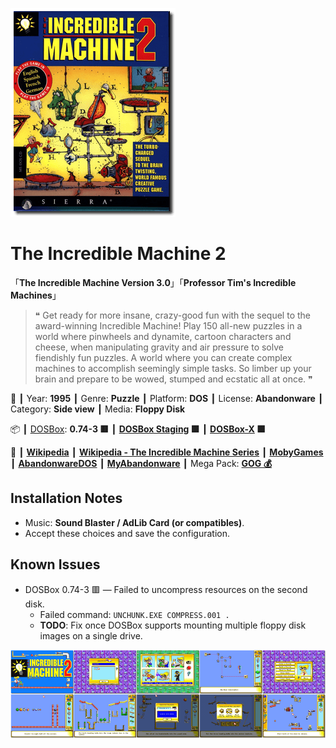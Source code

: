 ![](Thumbnail.png "application-thumbnail")

# The Incredible Machine 2

「**The Incredible Machine Version 3.0**」「**Professor Tim's Incredible Machines**」

> ❝ Get ready for more insane, crazy-good fun with the sequel to the award-winning Incredible Machine! Play 150 all-new puzzles in a world where pinwheels and dynamite, cartoon characters and cheese, when manipulating gravity and air pressure to solve fiendishly fun puzzles. A world where you can create complex machines to accomplish seemingly simple tasks. So limber up your brain and prepare to be wowed, stumped and ecstatic all at once. ❞
>

📌 ┃ Year: **1995** ┃ Genre: **Puzzle** ┃ Platform: **DOS** ┃ License: **Abandonware** ┃ Category: **Side view** ┃ Media: **Floppy Disk** 

📦 ┃ [DOSBox](https://www.dosbox.com/): **0.74-3 🟥** ┃ **[DOSBox Staging](https://dosbox-staging.github.io/) 🟩** ┃ **[DOSBox-X](https://dosbox-x.com/) 🟩** 

📎 ┃ **[Wikipedia](https://en.wikipedia.org/wiki/The_Incredible_Machine_2)** ┃ **[Wikipedia - The Incredible Machine Series](https://en.wikipedia.org/wiki/The_Incredible_Machine)** ┃ **[MobyGames](https://www.mobygames.com/game/1605/the-incredible-machine-2/)** ┃ **[AbandonwareDOS](https://www.abandonwaredos.com/abandonware-game.php?abandonware=The+Incredible+Machine+2&gid=1906)** ┃ **[MyAbandonware](https://www.myabandonware.com/game/the-incredible-machine-2-1n2)** ┃ Mega Pack: **[GOG 💰](https://www.gog.com/en/game/the_incredible_machine_mega_pack)** 

## Installation Notes
- Music: **Sound Blaster / AdLib Card (or compatibles)**.
- Accept these choices and save the configuration.

## Known Issues
- DOSBox 0.74-3 🟥 — Failed to uncompress resources on the second disk.
  - Failed command: `UNCHUNK.EXE COMPRESS.001 .`
  - **TODO**: Fix once DOSBox supports mounting multiple floppy disk images on a single drive.

![](Montage.png "The Incredible Machine 2")

